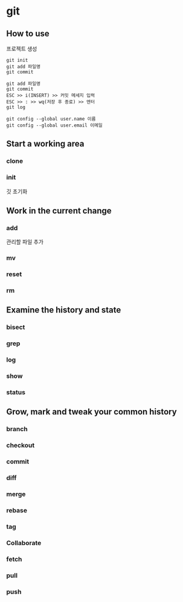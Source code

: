 # git

## How to use

프로젝트 생성

```
git init
git add 파일명
git commit
```

```
git add 파일명
git commit
ESC >> i(INSERT) >> 커밋 메세지 입력
ESC >> : >> wq(저장 후 종료) >> 엔터
git log
```

```
git config --global user.name 이름
git config --global user.email 이메일
```

## Start a working area

### clone

### init

깃 초기화

## Work in the current change

### add

관리할 파일 추가

### mv

### reset

### rm

## Examine the history and state

### bisect

### grep

### log

### show

### status

## Grow, mark and tweak your common history

### branch

### checkout

### commit

### diff

### merge

### rebase

### tag

### Collaborate

### fetch

### pull

### push
